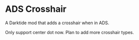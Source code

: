 # ADS Crosshair

A Darktide mod that adds a crosshair when in ADS.

Only support center dot now. Plan to add more crosshair types.
